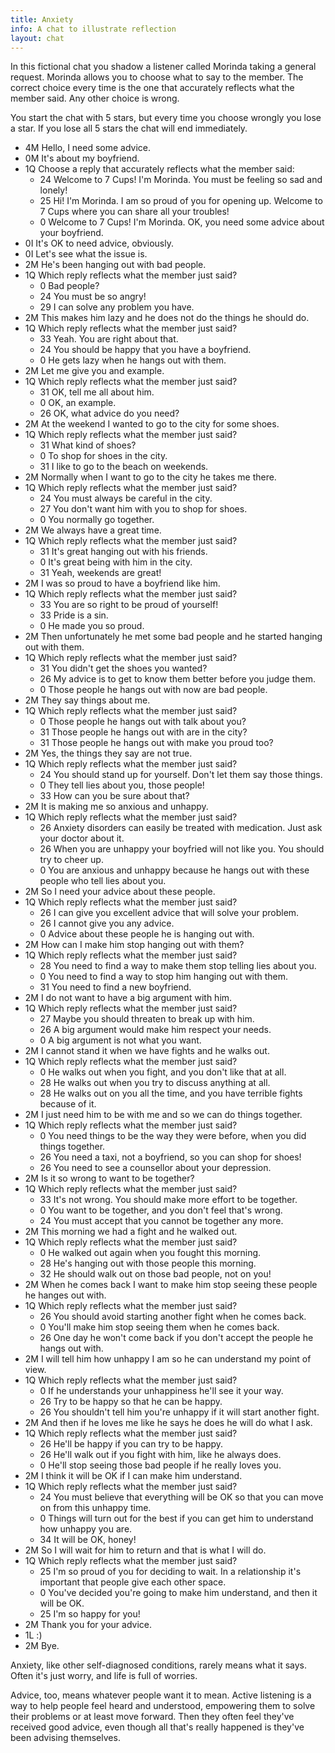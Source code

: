 ```yaml
---
title: Anxiety
info: A chat to illustrate reflection
layout: chat
---
```

In this fictional chat you shadow a listener called Morinda taking a general request. Morinda allows you to choose what to say to the member. The correct choice every time is the one that accurately reflects what the member said. Any other choice is wrong.

You start the chat with 5 stars, but every time you choose wrongly you lose a star. If you lose all 5 stars the chat will end immediately.

- 4M Hello, I need some advice.
- 0M It's about my boyfriend.
- 1Q Choose a reply that accurately reflects what the member said:
  - 24 Welcome to 7 Cups! I'm Morinda. You must be feeling so sad and lonely!
  - 25 Hi! I'm Morinda. I am so proud of you for opening up. Welcome to 7 Cups where you can share all your troubles!
  - 0 Welcome to 7 Cups! I'm Morinda. OK, you need some advice about your boyfriend.
- 0I It's OK to need advice, obviously.
- 0I Let's see what the issue is.
- 2M He's been hanging out with bad people.
- 1Q Which reply reflects what the member just  said?
  - 0 Bad people?
  - 24 You must be so angry!
  - 29 I can solve any problem you have.
- 2M This makes him lazy and he does not do the things he should do.
- 1Q Which reply reflects what the member just said?
  - 33 Yeah. You are right about that.
  - 24 You should be happy that you have a boyfriend.
  - 0 He gets lazy when he hangs out with them.
- 2M Let me give you and example.
- 1Q Which reply reflects what the member just said?
  - 31 OK, tell me all about him.
  - 0 OK, an example.
  - 26 OK, what advice do you need?
- 2M At the weekend I wanted to go to the city for some shoes.
- 1Q Which reply reflects what the member just said?
  - 31 What kind of shoes?
  - 0 To shop for shoes in the city.
  - 31 I like to go to the beach on weekends.
- 2M Normally when I want to go to the city he takes me there.
- 1Q Which reply reflects what the member just said?
  - 24 You must always be careful in the city.
  - 27 You don't want him with you to shop for shoes.
  - 0 You normally go together.
- 2M We always have a great time.
- 1Q Which reply reflects what the member just said?
  - 31 It's great hanging out with his friends.
  - 0 It's great being with him in the city.
  - 31 Yeah, weekends are great!
- 2M I was so proud to have a boyfriend like him.
- 1Q Which reply reflects what the member just said?
  - 33 You are so right to be proud of yourself!
  - 33 Pride is a sin.
  - 0 He made you so proud.
- 2M Then unfortunately he met some bad people and he started hanging out with them.
- 1Q Which reply reflects what the member just said?
  - 31 You didn't get the shoes you wanted?
  - 26 My advice is to get to know them better before you judge them.
  - 0 Those people he hangs out with now are bad people.
- 2M They say things about me.
- 1Q Which reply reflects what the member just said?
  - 0 Those people he hangs out with talk about you?
  - 31 Those people he hangs out with are in the city?
  - 31 Those people he hangs out with make you proud too?
- 2M Yes, the things they say are not true.
- 1Q Which reply reflects what the member just said?
  - 24 You should stand up for yourself. Don't let them say those things.
  - 0 They tell lies about you, those people!
  - 33 How can you be sure about that?
- 2M It is making me so anxious and unhappy.
- 1Q Which reply reflects what the member just said?
  - 26 Anxiety disorders can easily be treated with medication. Just ask your doctor about it.
  - 26 When you are unhappy your boyfried will not like you. You should try to cheer up.
  - 0 You are anxious and unhappy because he hangs out with these people who tell lies about you.
- 2M So I need your advice about these people.
- 1Q Which reply reflects what the member just said?
  - 26 I can give you excellent advice that will solve your problem.
  - 26 I cannot give you any advice.
  - 0 Advice about these people he is hanging out with.
- 2M How can I make him stop hanging out with them?
- 1Q Which reply reflects what the member just said?
  - 28 You need to find a way to make them stop telling lies about you.
  - 0 You need to find a way to stop him hanging out with them.
  - 31 You need to find a new boyfriend.
- 2M I do not want to have a big argument with him.
- 1Q Which reply reflects what the member just said?
  - 27 Maybe you should threaten to break up with him.
  - 26 A big argument would make him respect your needs.
  - 0 A big argument is not what you want.
- 2M I cannot stand it when we have fights and he walks out.
- 1Q Which reply reflects what the member just said?
  - 0 He walks out when you fight, and you don't like that at all.
  - 28 He walks out when you try to discuss anything at all.
  - 28 He walks out on you all the time, and you have terrible fights because of it.
- 2M I just need him to be with me and so we can do things together.
- 1Q Which reply reflects what the member just said?
  - 0 You need things to be the way they were before, when you did things together.
  - 26 You need a taxi, not a boyfriend, so you can shop for shoes!
  - 26 You need to see a counsellor about your depression.
- 2M Is it so wrong to want to be together?
- 1Q Which reply reflects what the member just said?
  - 33 It's not wrong. You should make more effort to be together.
  - 0 You want to be together, and you don't feel that's wrong.
  - 24 You must accept that you cannot be together any more.
- 2M This morning we had a fight and he walked out.
- 1Q Which reply reflects what the member just said?
  - 0 He walked out again when you fought this morning.
  - 28 He's hanging out with those people this morning.
  - 32 He should walk out on those bad people, not on you!
- 2M When he comes back I want to make him stop seeing these people he hanges out with.
- 1Q Which reply reflects what the member just said?
  - 26 You should avoid starting another fight when he comes back.
  - 0 You'll make him stop seeing them when he comes back.
  - 26 One day he won't come back if you don't accept the people he hangs out with.
- 2M I will tell him how unhappy I am so he can understand my point of view.
- 1Q Which reply reflects what the member just said?
  - 0 If he understands your unhappiness he'll see it your way.
  - 26 Try to be happy so that he can be happy.
  - 26 You shouldn't tell him you're unhappy if it will start another fight.
- 2M And then if he loves me like he says he does he will do what I ask.
- 1Q Which reply reflects what the member just said?
  - 26 He'll be happy if you can try to be happy.
  - 26 He'll walk out if you fight with him, like he always does.
  - 0 He'll stop seeing those bad people if he really loves you.
- 2M I think it will be OK if I can make him understand.
- 1Q Which reply reflects what the member just said?
  - 24 You must believe that everything will be OK so that you can move on from this unhappy time.
  - 0 Things will turn out for the best if you can get him to understand how unhappy you are.
  - 34 It will be OK, honey!
- 2M So I will wait for him to return and that is what I will do.
- 1Q Which reply reflects what the member just said?
  - 25 I'm so proud of you for deciding to wait. In a relationship it's important that people give each other space.
  - 0 You've decided you're going to make him understand, and then it will be OK.
  - 25 I'm so happy for you!
- 2M Thank you for your advice.
- 1L :)
- 2M Bye.

Anxiety, like other self-diagnosed conditions, rarely means what it says. Often it's just worry, and life is full of worries.

Advice, too, means whatever people want it to mean. Active listening is a way to help people feel heard and understood, empowering them to solve their problems or at least move forward. Then they often feel they've received good advice, even though all that's really happened is they've been advising themselves.
